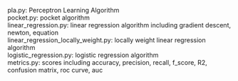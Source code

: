 pla.py: Perceptron Learning Algorithm<br>
pocket.py: pocket algorithm<br>
linear_regression.py: linear regression algorithm including gradient descent, newton, equation<br>
linear_regression_locally_weight.py: locally weight linear regression algorithm<br>
logistic_regression.py: logistic regression algorithm<br>
metrics.py: scores including accuracy, precision, recall, f_score, R2, confusion matrix, roc curve, auc
